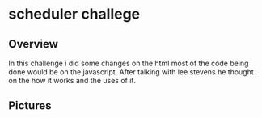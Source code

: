 # scheduler challege

## Overview
In this challenge i did some changes on the html most of the code being done would be on the javascript.
After talking with lee stevens he thought on the how it works and the uses of it.

## Pictures